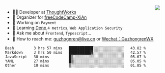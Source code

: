 <img align="right" src="https://github-readme-stats.vercel.app/api?username=guzhongren&show_icons=true&icon_color=805AD5&text_color=000&bg_color=ffffff&hide_title=true" />

- 👨‍💻  Developer at [ThoughtWorks](https://thoughtworks.com)
- 🏢 Organizer for [freeCodeCamp-XiAn](https://github.com/orgs/freeCodeCamp-XiAn)
- 🔭 Working on `Payment`
- 🌱 Learning [Deno](https://deno.land/),`4 metrics`,  `Web Application Security`
- 💬 Ask me about `Frontend`, `Typescript`...
- 🔎 How to reach me: [guzhognren@live.cn](guzhognren@live.cn) or [Wechat：GuzhongrenWX]()

<!--START_SECTION:waka-->
```text
Bash         3 hrs 57 mins   ███████████░░░░░░░░░░░░░░   43.82 % 
Markdown     3 hrs 50 mins   ██████████▓░░░░░░░░░░░░░░   42.57 % 
JavaScript   30 mins         █▒░░░░░░░░░░░░░░░░░░░░░░░   05.67 % 
YAML         27 mins         █▒░░░░░░░░░░░░░░░░░░░░░░░   05.05 % 
Other        10 mins         ▒░░░░░░░░░░░░░░░░░░░░░░░░   01.85 % 
```
<!--END_SECTION:waka-->

